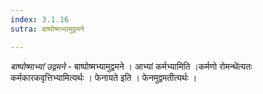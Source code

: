 ```yaml
---
index: 3.1.16
sutra: बाष्पोष्मभ्यामुद्वमने

---
```

_बाष्पोष्माभ्यां उद्वमने_ - बाष्पोष्मभ्यामुद्वमने । आभ्यां कर्मभ्यामिति ।कर्मणो रोमन्थे॑त्यतः कर्मकारकवृत्तिभ्यामित्यर्थः । फेनायते इति । फेनमुद्वमतीत्यर्थः । 